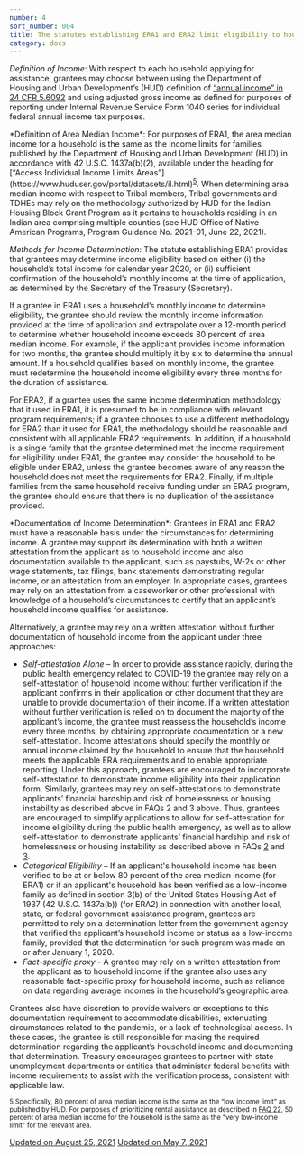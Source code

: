 ```yaml
---
number: 4
sort_number: 004
title: The statutes establishing ERA1 and ERA2 limit eligibility to households based on certain income criteria. How is household income defined for purposes of the ERA? How will income be documented and verified? 
category: docs
---
```


*Definition of Income*: With respect to each household applying for assistance, grantees may choose between using the Department of Housing and Urban Development’s (HUD) definition of [“annual income” in 24 CFR 5.6092](https://www.ecfr.gov/cgi-bin/text-idx?rgn=div5&node=24:1.1.1.1.5#se24.1.5_1609) and using adjusted gross income as defined for purposes of reporting under Internal Revenue Service Form 1040 series for individual federal annual income tax purposes.

<span id="4p7">
  *Definition of Area Median Income*: For purposes of ERA1, the area median income for a household is the same as the income limits for families published by the Department of Housing and Urban Development (HUD) in accordance with 42 U.S.C. 1437a(b)(2), available under the heading for [“Access Individual Income Limits Areas”](https://www.huduser.gov/portal/datasets/il.html)<sup><a href="#fn5" id="ref5">5</a></sup>. When determining area median income with respect to Tribal members, Tribal governments and TDHEs may rely on the methodology authorized by HUD for the Indian Housing Block Grant Program as it pertains to households residing in an Indian area comprising multiple counties (see HUD Office of Native American Programs, Program Guidance No. 2021-01, June 22, 2021).
</span>

*Methods for Income Determination*: The statute establishing ERA1 provides that grantees may determine income eligibility based on either (i) the household’s total income for calendar year 2020, or (ii) sufficient confirmation of the household’s monthly income at the time of application, as determined by the Secretary of the Treasury (Secretary).

If a grantee in ERA1 uses a household’s monthly income to determine eligibility, the grantee should review the monthly income information provided at the time of application and extrapolate over a 12-month period to determine whether household income exceeds 80 percent of area median income. For example, if the applicant provides income information for two months, the grantee should multiply it by six to determine the annual amount. If a household qualifies based on monthly income, the grantee must redetermine the household income eligibility every three months for the duration of assistance.

For ERA2, if a grantee uses the same income determination methodology that it used in ERA1, it is presumed to be in compliance with relevant program requirements; if a grantee chooses to use a different methodology for ERA2 than it used for ERA1, the methodology should be reasonable and consistent with all applicable ERA2 requirements. In addition, if a household is a single family that the grantee determined met the income requirement for eligibility under ERA1, the grantee may consider the household to be eligible under ERA2, unless the grantee becomes aware of any reason the household does not meet the requirements for ERA2. Finally, if multiple families from the same household receive funding under an ERA2 program, the grantee should ensure that there is no duplication of the assistance provided.

<span id="4p4">
*Documentation of Income Determination*: Grantees in ERA1 and ERA2 must have a reasonable basis under the circumstances for determining income. A grantee may support its determination with both a written attestation from the applicant as to household income and also documentation available to the applicant, such as paystubs, W-2s or other wage statements, tax filings, bank statements demonstrating regular income, or an attestation from an employer. In appropriate cases, grantees may rely on an attestation from a caseworker or other professional with knowledge of a household’s circumstances to certify that an applicant’s household income qualifies for assistance.  

Alternatively, a grantee may rely on a written attestation without further documentation of household income from the applicant under three approaches:

  *	*Self-attestation Alone* – In order to provide assistance rapidly, during the public health emergency related to COVID-19 the grantee may rely on a self-attestation of household income without further verification if the applicant confirms in their application or other document that they are unable to provide documentation of their income. If a written attestation without further verification is relied on to document the majority of the applicant’s income, the grantee must reassess the household’s income every three months, by obtaining appropriate documentation or a new self-attestation. Income attestations should specify the monthly or annual income claimed by the household to ensure that the household meets the applicable ERA requirements and to enable appropriate reporting. Under this approach, grantees are encouraged to incorporate self-attestation to demonstrate income eligibility into their application form. Similarly, grantees may rely on self-attestations to demonstrate applicants’ financial hardship and risk of homelessness or housing instability as described above in FAQs 2 and 3 above. Thus, grantees are encouraged to simplify applications to allow for self-attestation for income eligibility during the public health emergency, as well as to allow self-attestation to demonstrate applicants’ financial hardship and risk of homelessness or housing instability as described above in FAQs <a href="{{ site.baseurl }}/faqs#2">2</a> and <a href="{{ site.baseurl }}/faqs#3">3</a>.
  * <span id="4p5">*Categorical Eligibility* – If an applicant's household income has been verified to be at or below 80 percent of the area median income (for ERA1) or if an applicant's household has been verified as a low-income family as defined in section 3(b) of the United States Housing Act of 1937 (42 U.S.C. 1437a(b)) (for ERA2) in connection with another local, state, or federal government assistance program, grantees are permitted to rely on a determination letter from the government agency that verified the applicant’s household income or status as a low-income family, provided that the determination for such program was made on or after January 1, 2020.</span>
  * *Fact-specific proxy* - A grantee may rely on a written attestation from the applicant as to household income if the grantee also uses any reasonable fact-specific proxy for household income, such as reliance on data regarding average incomes in the household’s geographic area.
</span>

Grantees also have discretion to provide waivers or exceptions to this documentation requirement to accommodate disabilities, extenuating circumstances related to the pandemic, or a lack of technological access. In these cases, the grantee is still responsible for making the required determination regarding the applicant’s household income and documenting that determination. Treasury encourages grantees to partner with state unemployment departments or entities that administer federal benefits with income requirements to assist with the verification process, consistent with applicable law.

<sup id="fn5">5 Specifically, 80 percent of area median income is the same as the “low income limit” as published by HUD. For purposes of prioritizing rental assistance as described in <a href="{{ site.baseurl }}/faqs#22">FAQ 22</a>, 50 percent of area median income for the household is the same as the "very low-income limit" for the relevant area.</sup>

<a href="{{ site.baseurl }}/implementation-guidance/changes/" class="era-guidance__datestamp">Updated on August 25, 2021</a>
<a href="{{ site.baseurl }}/implementation-guidance/changes/" class="era-guidance__datestamp">Updated on May 7, 2021</a>
